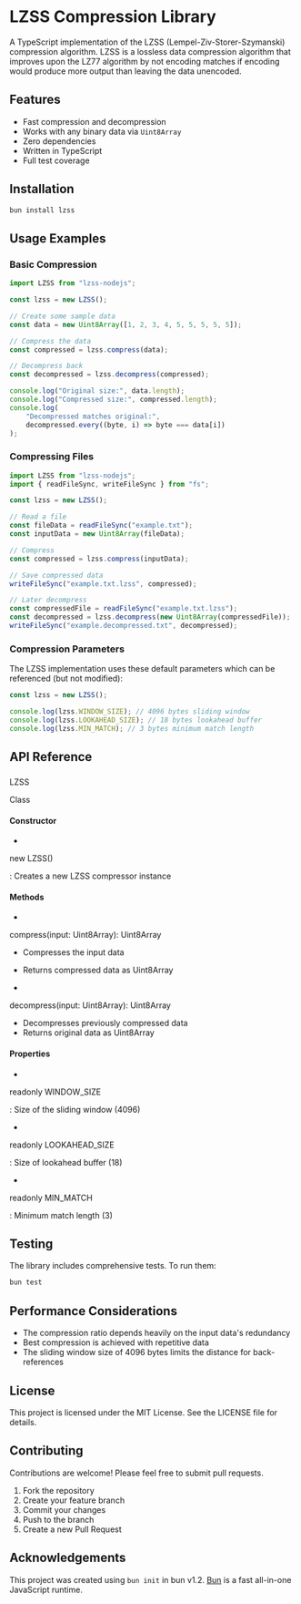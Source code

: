 # LZSS Compression Library

A TypeScript implementation of the LZSS (Lempel-Ziv-Storer-Szymanski) compression algorithm. LZSS is a lossless data compression algorithm that improves upon the LZ77 algorithm by not encoding matches if encoding would produce more output than leaving the data unencoded.

## Features

-   Fast compression and decompression
-   Works with any binary data via `Uint8Array`
-   Zero dependencies
-   Written in TypeScript
-   Full test coverage

## Installation

```bash
bun install lzss
```

## Usage Examples

### Basic Compression

```typescript
import LZSS from "lzss-nodejs";

const lzss = new LZSS();

// Create some sample data
const data = new Uint8Array([1, 2, 3, 4, 5, 5, 5, 5, 5]);

// Compress the data
const compressed = lzss.compress(data);

// Decompress back
const decompressed = lzss.decompress(compressed);

console.log("Original size:", data.length);
console.log("Compressed size:", compressed.length);
console.log(
	"Decompressed matches original:",
	decompressed.every((byte, i) => byte === data[i])
);
```

### Compressing Files

```typescript
import LZSS from "lzss-nodejs";
import { readFileSync, writeFileSync } from "fs";

const lzss = new LZSS();

// Read a file
const fileData = readFileSync("example.txt");
const inputData = new Uint8Array(fileData);

// Compress
const compressed = lzss.compress(inputData);

// Save compressed data
writeFileSync("example.txt.lzss", compressed);

// Later decompress
const compressedFile = readFileSync("example.txt.lzss");
const decompressed = lzss.decompress(new Uint8Array(compressedFile));
writeFileSync("example.decompressed.txt", decompressed);
```

### Compression Parameters

The LZSS implementation uses these default parameters which can be referenced (but not modified):

```typescript
const lzss = new LZSS();

console.log(lzss.WINDOW_SIZE); // 4096 bytes sliding window
console.log(lzss.LOOKAHEAD_SIZE); // 18 bytes lookahead buffer
console.log(lzss.MIN_MATCH); // 3 bytes minimum match length
```

## API Reference

###

LZSS

Class

#### Constructor

-

new LZSS()

: Creates a new LZSS compressor instance

#### Methods

-

compress(input: Uint8Array): Uint8Array

-   Compresses the input data
-   Returns compressed data as Uint8Array

-

decompress(input: Uint8Array): Uint8Array

-   Decompresses previously compressed data
-   Returns original data as Uint8Array

#### Properties

-

readonly WINDOW_SIZE

: Size of the sliding window (4096)

-

readonly LOOKAHEAD_SIZE

: Size of lookahead buffer (18)

-

readonly MIN_MATCH

: Minimum match length (3)

## Testing

The library includes comprehensive tests. To run them:

```bash
bun test
```

## Performance Considerations

-   The compression ratio depends heavily on the input data's redundancy
-   Best compression is achieved with repetitive data
-   The sliding window size of 4096 bytes limits the distance for back-references

## License

This project is licensed under the MIT License. See the LICENSE file for details.

## Contributing

Contributions are welcome! Please feel free to submit pull requests.

1. Fork the repository
2. Create your feature branch
3. Commit your changes
4. Push to the branch
5. Create a new Pull Request

## Acknowledgements

This project was created using `bun init` in bun v1.2. [Bun](https://bun.sh) is a fast all-in-one JavaScript runtime.
